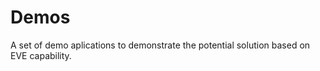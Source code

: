 # Demos
A set of demo aplications to demonstrate the potential solution based on EVE capability.
       
